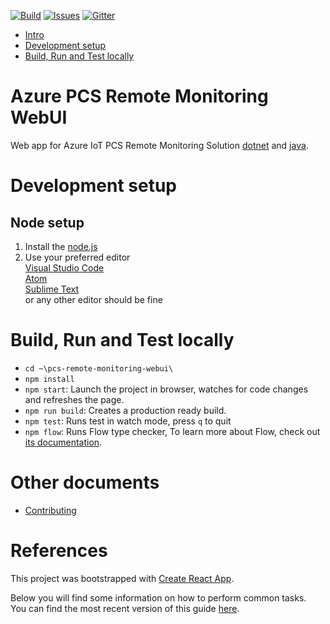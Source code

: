 [![Build][build-badge]][build-url]
[![Issues][issues-badge]][issues-url]
[![Gitter][gitter-badge]][gitter-url]

* [Intro](#azure-pcs-remote-monitoring-webui)
* [Development setup](#development-setup)
* [Build, Run and Test locally](#build-run-and-test-locally)

Azure PCS Remote Monitoring WebUI
=================

Web app for Azure IoT PCS Remote Monitoring Solution [dotnet](https://github.com/Azure/azure-iot-pcs-remote-monitoring-dotnet) and [java](https://github.com/Azure/azure-iot-pcs-remote-monitoring-java).

Development setup
=================

## Node setup
1. Install the [node.js](https://nodejs.org/)
2. Use your preferred editor \
   [Visual Studio Code](https://code.visualstudio.com/) \
   [Atom](https://atom.io/) \
   [Sublime Text](https://www.sublimetext.com/) \
    or any other editor should be fine

Build, Run and Test locally
==================================

* `cd ~\pcs-remote-monitoring-webui\`
* `npm install`
* `npm start`: Launch the project in browser, watches for code changes and refreshes the page.
* `npm run build`: Creates a production ready build.
* `npm test`: Runs test in watch mode, press `q` to quit
* `npm flow`: Runs Flow type checker, To learn more about Flow, check out [its documentation](https://flow.org/).

Other documents
===============

* [Contributing](CONTRIBUTING.md)

References
==========

This project was bootstrapped with [Create React App](https://github.com/facebookincubator/create-react-app).

Below you will find some information on how to perform common tasks.<br>
You can find the most recent version of this guide [here](https://github.com/facebookincubator/create-react-app/blob/master/packages/react-scripts/template/README.md).

[build-badge]: https://img.shields.io/travis/Azure/pcs-remote-monitoring-webui.svg
[build-url]: https://travis-ci.com/Azure/pcs-remote-monitoring-webui
[issues-badge]: https://img.shields.io/github/issues/azure/pcs-remote-monitoring-webui.svg
[issues-url]: https://github.com/Azure/pcs-remote-monitoring-webui/issues/new
[gitter-badge]: https://img.shields.io/gitter/room/azure/iot-pcs.js.svg
[gitter-url]: https://gitter.im/azure/iot-pcs
